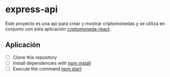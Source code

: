 # express-api

Este proyecto es una api para crear y mostrar criptomonedas y se utiliza en conjunto con esta aplicación [criptomoneda-react](https://github.com/codigodehoy/criptomoneda-react.git).

## Aplicación
- [ ] Clone this repository 
- [ ] Install dependencies with [npm install]()
- [ ] Execute the command [npm start]()
